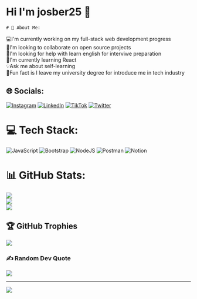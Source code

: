 # Hi I'm josber25 👋
    # 💫 About Me:
💻I'm currently working on my full-stack web development progress <br>📍I'm looking to collaborate on open source projects <br>🔗I'm looking for help with learn english for interviwe preparation<br>🔎I'm currently learning React <br>💡Ask me about self-learning<br>💊Fun fact is I leave my university degree for introduce me in tech industry 


## 🌐 Socials:
[![Instagram](https://img.shields.io/badge/Instagram-%23E4405F.svg?logo=Instagram&logoColor=white)](https://instagram.com/josber25) [![LinkedIn](https://img.shields.io/badge/LinkedIn-%230077B5.svg?logo=linkedin&logoColor=white)](https://linkedin.com/in/joselinreyes) [![TikTok](https://img.shields.io/badge/TikTok-%23000000.svg?logo=TikTok&logoColor=white)](https://tiktok.com/@josber25) [![Twitter](https://img.shields.io/badge/Twitter-%231DA1F2.svg?logo=Twitter&logoColor=white)](https://twitter.com/josber257) 

# 💻 Tech Stack:
![JavaScript](https://img.shields.io/badge/javascript-%23323330.svg?style=for-the-badge&logo=javascript&logoColor=%23F7DF1E) ![Bootstrap](https://img.shields.io/badge/bootstrap-%23563D7C.svg?style=for-the-badge&logo=bootstrap&logoColor=white) ![NodeJS](https://img.shields.io/badge/node.js-6DA55F?style=for-the-badge&logo=node.js&logoColor=white) ![Postman](https://img.shields.io/badge/Postman-FF6C37?style=for-the-badge&logo=postman&logoColor=white) ![Notion](https://img.shields.io/badge/Notion-%23000000.svg?style=for-the-badge&logo=notion&logoColor=white)
# 📊 GitHub Stats:
![](https://github-readme-stats.vercel.app/api?username=josber25&theme=tokyonight&hide_border=true&include_all_commits=false&count_private=false)<br/>
![](https://github-readme-streak-stats.herokuapp.com/?user=josber25&theme=tokyonight&hide_border=true)<br/>
![](https://github-readme-stats.vercel.app/api/top-langs/?username=josber25&theme=tokyonight&hide_border=true&include_all_commits=false&count_private=false&layout=compact)

## 🏆 GitHub Trophies
![](https://github-profile-trophy.vercel.app/?username=josber25&theme=matrix&no-frame=true&no-bg=true&margin-w=4)

### ✍️ Random Dev Quote
![](https://quotes-github-readme.vercel.app/api?type=horizontal&theme=tokyonight)

---
[![](https://visitcount.itsvg.in/api?id=josber25&icon=0&color=0)](https://visitcount.itsvg.in)

